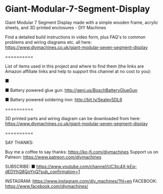 # Giant-Modular-7-Segment-Display
Giant Modular 7 Segment Display made with a simple wooden frame, acrylic sheets, and 3D printed enclosures - DIY Machines

Find a detailed build instructions in video form, plus FAQ's to common problems and wiring diagrams etc. all here: https://www.diymachines.co.uk/giant-modular-seven-segment-display 

==========

List of items used in this project and where to find them (the links are Amazon affiliate links and help to support this channel at no cost to you):

■ 


■ Battery powered glue gun: http://geni.us/BoschBatteryGlueGun

■ Battery powered soldering iron:  http://bit.ly/SealeySDL6 

==========

3D printed parts and wiring diagram can be downloaded from here: https://www.diymachines.co.uk/giant-modular-seven-segment-display 

==========

SAY THANKS:

Buy me a coffee to say thanks: https://ko-fi.com/diymachines
Support us on Patreon: https://www.patreon.com/diymachines

SUBSCRIBE: 
■ https://www.youtube.com/channel/UC3jc4X-kEq-dEDYhQ8QoYnQ?sub_confirmation=1

INSTAGRAM: https://www.instagram.com/diy_machines/?hl=en
FACEBOOK: https://www.facebook.com/diymachines/
